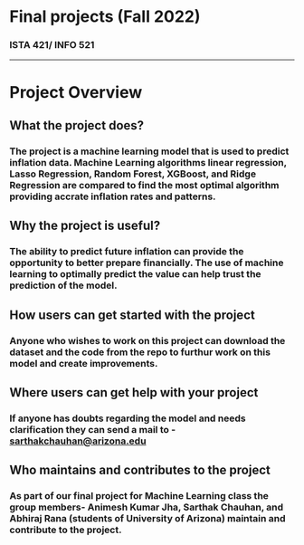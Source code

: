 # Final projects (Fall 2022)
### ISTA 421/ INFO 521
------
# Project Overview



## What the project does?
### The project is a machine learning model that is used to predict inflation data. Machine Learning algorithms linear regression, Lasso Regression, Random Forest, XGBoost, and Ridge Regression are compared to find the most optimal algorithm providing accrate inflation rates and patterns.

## Why the project is useful?
### The ability to predict future inflation can provide the opportunity to better prepare financially. The use of machine learning to optimally predict the value can help trust the prediction of the model.

## How users can get started with the project
### Anyone who wishes to work on this project can download the dataset and the code from the repo to furthur work on this model and create improvements. 

## Where users can get help with your project 
### If anyone has doubts regarding the model and needs clarification they can send a mail to - sarthakchauhan@arizona.edu

## Who maintains and contributes to the project
### As part of our final project for Machine Learning class the group members- Animesh Kumar Jha, Sarthak Chauhan, and Abhiraj Rana (students of University of Arizona) maintain and contribute to the project.
